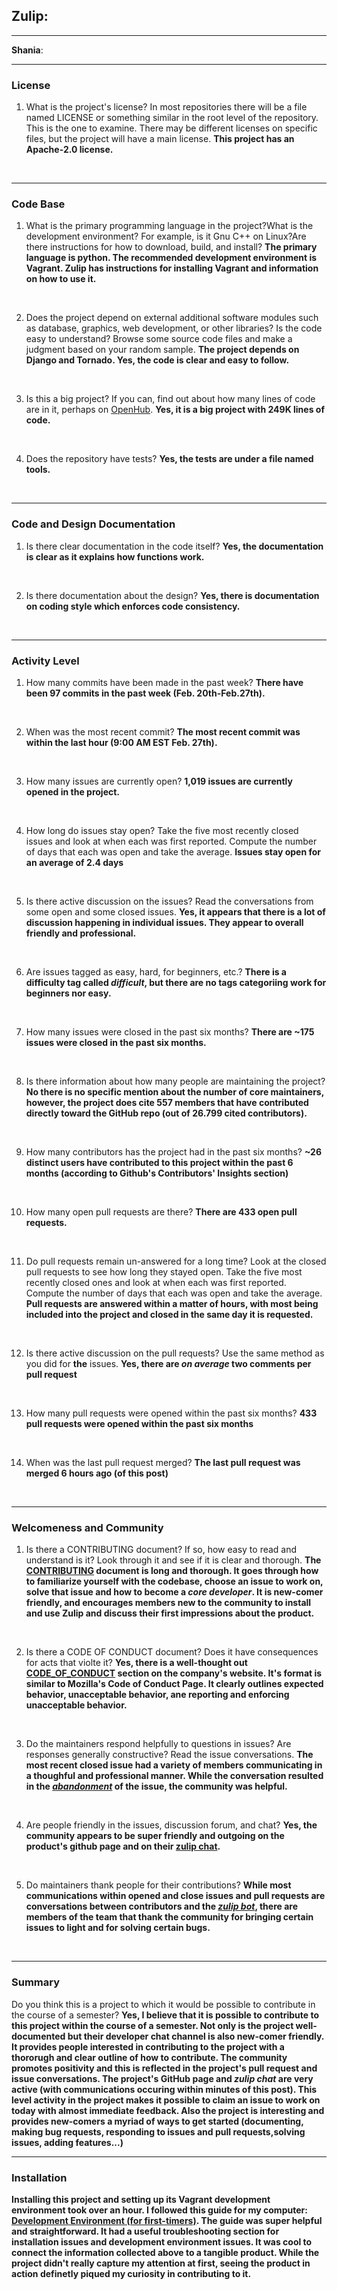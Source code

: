 ## **Zulip**:


---

**Shania**:


---


### License

1. What is the project's license?
In most repositories there will be a file named LICENSE or something similar in
the root level of the repository. This is the one to examine. There may be
different licenses on specific files, but the project will have a main license.
**This project has an Apache-2.0 license.**
<br>

---

### Code Base


1. What is the primary programming language in the project?What is the development environment? For example, is it Gnu C++ on Linux?Are there instructions for how to download, build, and install? **The primary language is python. The recommended development environment is Vagrant. Zulip has instructions for installing Vagrant and information on how to use it.**
<br>
   
2. Does the project depend on external additional software modules such as database,  graphics, web development, or other libraries? Is the code easy to understand? Browse some source code files and make a judgment based on your random sample.
**The project depends on Django and Tornado. Yes, the code is clear and easy to follow.**
<br>

3. Is this a big project? If you can, find out about how many lines of code are in it, perhaps on [OpenHub](https://www.openhub.net/).
**Yes, it is a big project with 249K lines of code.**
<br>

4. Does the repository have tests?
**Yes, the tests are under a file named tools.**
<br>

---

### Code and Design Documentation
1. Is there clear documentation in the code itself?
**Yes, the documentation is clear as it explains how functions work.**
<br>


2. Is there documentation about the design?
**Yes, there is documentation on coding style which enforces code consistency.**
<br>

---


### Activity Level


1. How many commits have been made in the past week? **There have been 97 commits in the past week (Feb. 20th-Feb.27th).**
<br>

2. When was the most recent commit? **The most recent commit was within the last hour (9:00 AM EST Feb. 27th).**
<br>

3. How many issues are currently open? **1,019 issues are currently opened in the project.**
<br>

4. How long do issues stay open? Take the five most recently closed issues and look at when each was first reported. Compute the number of days that each was open and take the average. **Issues stay open for an average of 2.4 days**
<br>

5. Is there active discussion on the issues? Read the conversations from some open and some closed issues. **Yes, it appears that there is a lot of discussion happening in individual issues. They appear to overall friendly and professional.**
<br>

6. Are issues tagged as easy, hard, for beginners, etc.? **There is a difficulty tag called *difficult*, but there are no tags categoriing work for beginners nor easy.**
<br>

7. How many issues were closed in the past six months? **There are ~175 issues were closed in the past six months.**
<br>

8. Is there information about how many people are maintaining the project? **No there is no specific mention about the number of core maintainers, however, the project does cite 557 members that have contributed directly toward the GitHub repo (out of 26.799 cited contributors).**
<br>

9.  How many contributors has the project had in the past six months? **~26 distinct users have contributed to this project within the past 6 months (according to Github's Contributors' Insights section)**
<br>

10. How many open pull requests are there? **There are 433 open pull requests.**
<br>

11. Do pull requests remain un-answered for a long time? Look at the closed pull requests to see how long they stayed open. Take the five most recently closed ones and look at when each was first reported. Compute the number of days that each was open and take the average. **Pull requests are answered within a matter of hours, with most being included into the project and closed in the same day it is requested.**
<br>

12. Is there active discussion on the pull requests? Use the same method as you did for **the** issues. **Yes, there are *on average* two comments per pull request**
<br>

13. How many pull requests were opened within the past six months? **433 pull requests were opened within the past six months**
<br>

14. When was the last  pull request  merged? **The last pull request was merged 6 hours ago (of this post)**
<br>

---


### Welcomeness and Community

1. Is there a CONTRIBUTING document? If so, how easy to read and understand is it? Look through it and see if it is clear and thorough. **The [CONTRIBUTING](https://zulip.readthedocs.io/en/latest/overview/contributing.html) document is long and thorough. It goes through how to familiarize yourself with the codebase, choose an issue to work on, solve that issue and how to become a *core developer*. It is new-comer friendly, and encourages members new to the community to install and use Zulip and discuss their first impressions about the product.**
<br>

2. Is there a CODE OF CONDUCT document? Does it have consequences for acts that violte it? **Yes, there is a well-thought out [CODE_OF_CONDUCT](https://zulip.readthedocs.io/en/latest/code-of-conduct.html) section on the company's website. It's format is similar to Mozilla's Code of Conduct Page. It clearly outlines expected behavior, unacceptable behavior, ane reporting and enforcing unacceptable behavior.**
<br>
 
3. Do the maintainers respond helpfully to questions in issues? Are responses generally constructive? Read the issue conversations. **The most recent closed issue had a variety of members communicating in a thoughful and professional manner. While the conversation resulted in the *[abandonment](https://github.com/zulip/zulip/issues/14049)* of the issue, the community was helpful.**
<br>

4. Are people friendly in the issues, discussion forum, and chat? **Yes, the community appears to be super friendly and outgoing on the product's github page and on their [zulip chat](https://chat.zulip.org/login/).**
<br>

5. Do maintainers thank people for their contributions? **While most communications within opened and close issues and pull requests are conversations between contributors and the *[zulip bot](https://github.com/zulipbot)*, there are members of the team that thank the community for bringing certain issues to light and for solving certain bugs.**
<br>

---



### Summary
Do you think  this is a project to which it would be possible to contribute in the
course of a semester? 
**Yes, I believe that it is possible to contribute to this project within the course of a semester. Not only is the project well-documented but their developer chat channel is also new-comer friendly. It provides people interested in contributing to the project with a thororugh and clear outline of how to contribute. The community promotes positivity and this is reflected in the project's pull request and issue conversations. The project's GitHub page and *zulip chat* are very active (with communications occuring within minutes of this post). This level activity in the project makes it possible to claim an issue to work on today with almost immediate feedback. Also the project is interesting and provides new-comers a myriad of ways to get started (documenting, making bug requests, responding to issues and pull requests,solving issues, adding features...)**

--- 


### Installation

**Installing this project and setting up its Vagrant development environment took over an hour. I followed this guide for my computer: [Development Environment (for first-timers)](https://zulip.readthedocs.io/en/stable/development/setup-vagrant.html). The guide was super helpful and straightforward. It had a useful troubleshooting section for installation issues and development environment issues. It was cool to connect the information collected above to a tangible product. While the project didn't really capture my attention at first, seeing the product in action definetly piqued my curiosity in contributing to it.** 


